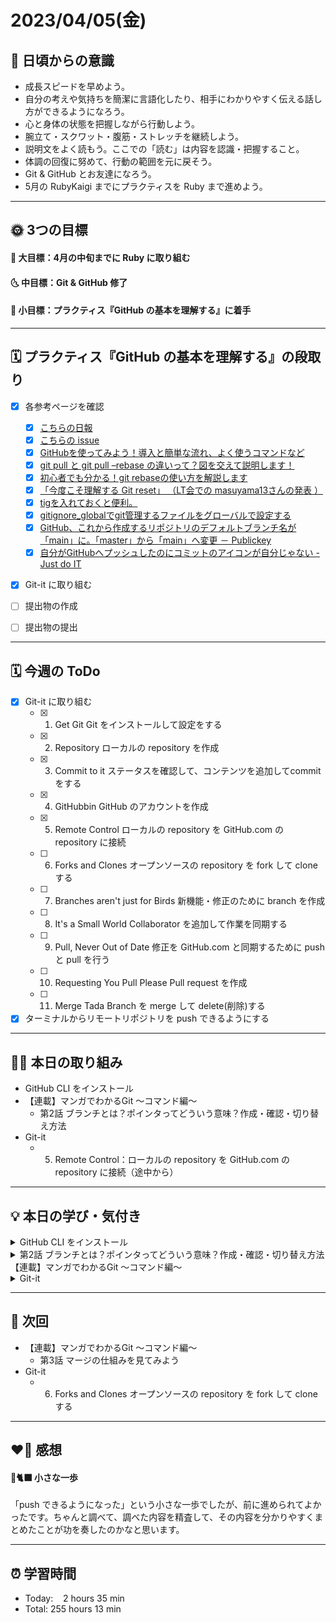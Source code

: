 # 2023/04/05(金)
## 🕺 日頃からの意識
- 成長スピードを早めよう。
- 自分の考えや気持ちを簡潔に言語化したり、相手にわかりやすく伝える話し方ができるようになろう。
- 心と身体の状態を把握しながら行動しよう。
- 腕立て・スクワット・腹筋・ストレッチを継続しよう。
- 説明文をよく読もう。ここでの「読む」は内容を認識・把握すること。
- 体調の回復に努めて、行動の範囲を元に戻そう。
- Git & GitHub とお友達になろう。
- 5月の RubyKaigi までにプラクティスを Ruby まで進めよう。

---


## 🌞 3つの目標
#### 🌝 大目標：4月の中旬までに Ruby に取り組む
#### 🌜 中目標：Git & GitHub 修了
#### 🌚 小目標：プラクティス『GitHub の基本を理解する』に着手

---


## 🗓️ プラクティス『GitHub の基本を理解する』の段取り
- [x] 各参考ページを確認
  - [x] [こちらの日報](https://bootcamp.fjord.jp/reports/24447#comment_48036)
  - [x] [こちらの issue](https://github.com/jlord/patchwork/issues/27932)
  - [x] [GitHubを使ってみよう！導入と簡単な流れ、よく使うコマンドなど](https://wp.yat-net.com/?p=3874)
  - [x] [git pull と git pull –rebase の違いって？図を交えて説明します！](https://kray.jp/blog/git-pull-rebase/)
  - [x] [初心者でも分かる！git rebaseの使い方を解説します](https://liginc.co.jp/web/tool/79390)
  - [x] [「今度こそ理解する Git reset」 （LT会での masuyama13さんの発表 ）](https://speakerdeck.com/masuyama13/git-reset-200822)
  - [x] [tigを入れておくと便利。](https://qiita.com/suino/items/b0dae7e00bd7165f79ea)
  - [x] [gitignore_globalでgit管理するファイルをグローバルで設定する](https://qiita.com/miyarappo/items/66d6212d312a68fa3b99)
  - [x] [GitHub、これから作成するリポジトリのデフォルトブランチ名が「main」に。「master」から「main」へ変更 － Publickey](https://www.publickey1.jp/blog/20/githubmainmastermain.html)
  - [x] [自分がGitHubへプッシュしたのにコミットのアイコンが自分じゃない - Just do IT](https://k-koh.hatenablog.com/entry/2020/02/01/160119)
- [x] Git-it に取り組む
- [ ] 提出物の作成
- [ ] 提出物の提出


---


## 🗓️ 今週の ToDo
- [x] Git-it に取り組む
  - [x] 1. Get Git Git をインストールして設定をする
  - [x] 2. Repository ローカルの repository を作成
  - [x] 3. Commit to it ステータスを確認して、コンテンツを追加してcommitをする
  - [x] 4. GitHubbin GitHub のアカウントを作成
  - [x] 5. Remote Control ローカルの repository を GitHub.com の repository に接続
  - [ ] 6. Forks and Clones オープンソースの repository を fork して clone する
  - [ ] 7. Branches aren't just for Birds 新機能・修正のために branch を作成
  - [ ] 8. It's a Small World Collaborator を追加して作業を同期する
  - [ ] 9. Pull, Never Out of Date 修正を GitHub.com と同期するために push と pull を行う
  - [ ] 10. Requesting You Pull Please Pull request を作成
  - [ ] 11. Merge Tada Branch を merge して delete(削除)する
- [x] ターミナルからリモートリポジトリを push できるようにする

---


## ✍🏻 本日の取り組み
- GitHub CLI をインストール
- 【連載】マンガでわかるGit ～コマンド編～
   - 第2話 ブランチとは？ポインタってどういう意味？作成・確認・切り替え方法
- Git-it
  - 5. Remote Control：ローカルの repository を GitHub.com の repository に接続（途中から）
---


## 💡 本日の学び・気付き
<details><summary> GitHub CLI をインストール</summary>
  
### GitHub CLI を使う方法を選択
前回の学習ではリモートリポジトリに push できるようになるには

1. Personal Access Token(PAT) を使った認証
2. GitHub に SSH 接続する方法
3. GitHub CLI をインストールする方法

以上の3つ方法があることがわかりました。
その中から「GitHub CLI をインストールする方法」を選択し、受講生の[Q&A](https://bootcamp.fjord.jp/questions/1654#answer_6059)を参考にGitHub CLI をインストールし、無事にリモートリポジトリに push することができました。
```
git push origin main
Enumerating objects: 6, done.
Counting objects: 100% (6/6), done.
Delta compression using up to 8 threads
Compressing objects: 100% (2/2), done.
Writing objects: 100% (6/6), 497 bytes | 497.00 KiB/s, done.
Total 6 (delta 0), reused 0 (delta 0), pack-reused 0
To https://github.com/YSWEngineer/hello-world.git
 * [new branch]      main -> main
```

</details>

<details><summary>第2話 ブランチとは？ポインタってどういう意味？作成・確認・切り替え方法【連載】マンガでわかるGit ～コマンド編～</summary>
### mainブランチ
- mainブランチ：`git init`でリポジトリを作ったときから存在しているブランチのこと。

### ブランチの正体
mainブランチの正体は、mainファイルのこと。このmainファイルの中身は英数字の羅列ある。この羅列は「**コミットID**」「**コミットハッシュ値**」と呼ばれる。コミットIDは、コミットによって生成された「**コミットオブジェクト**」に対して割り当てられる。つまり、ブランチは`main` → `コミットID` → `コミットオブジェクト`と、単に特定のコミットIDを指差しているだけ。

### コミットIDは何を元に作られているのか？
コミットID（コミットハッシュ値）は、コミットオブジェクトのバイト数と中身を使い、計算されて作られている。

### 基本的なコマンド
- git branch：今、存在するブランチの一覧が表示される。
- git branch [ファイル名]：新しいブランチを作る。
- git chackout [ブランチ名]：任意のブランチへ移動する。
   - git checkout -b [ブランチ名]：ブランチの作成とチェックアウトを同時に行う。
   - git checkout -f [ブランチ名]：ブランチを強制的に切り替えることができる（コミットしていない作業データは消えるので注意）。
</details>

<details><summary>Git-it</summary>
  
### remote の設定を追加する
`git remote add <REMOTENAME> <URL>`

### すでにある remote に URL を設定する
`git remote set-url <REMOTENAME> <URL>`

### 変更を pull する
`git pull <REMOTENAME> <BRANCHNAME>`

### remote の設定を確認する
` git remote -v`

### 変更を push する
`git push <REMOTENAME> <BRANCH>`
</details>

---


## 📍 次回
- 【連載】マンガでわかるGit ～コマンド編～
   - 第3話 マージの仕組みを見てみよう
- Git-it
   - 6. Forks and Clones オープンソースの repository を fork して clone する

---


## ❤️‍🔥 感想
#### 🐙🐈‍⬛ 小さな一歩
「push できるようになった」という小さな一歩でしたが、前に進められてよかったです。ちゃんと調べて、調べた内容を精査して、その内容を分かりやすくまとめたことが功を奏したのかなと思います。

---

## ⏰ 学習時間
- Today:&nbsp;&nbsp;&nbsp; 2 hours 35 min
- Total: 255 hours 13 min
